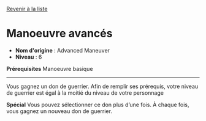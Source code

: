 [Revenir à la liste](list.md)

# Manoeuvre avancés

 * **Nom d'origine** : Advanced Maneuver
 * **Niveau** : 6


<p><strong>Prérequisites</strong> Manoeuvre basique</p>
<hr>
<p>Vous gagnez un don de guerrier. Afin de remplir ses prérequis, votre niveau de guerrier est égal à la moitié du niveau de votre personnage</p>
<p><strong>Spécial</strong> Vous pouvez sélectionner ce don plus d’une fois. À chaque fois, vous gagnez un nouveau don de guerrier.</p>